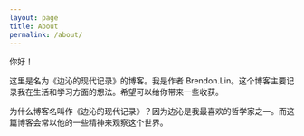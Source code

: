 ```yaml
---
layout: page
title: About
permalink: /about/
---
```


你好！

这里是名为《边沁的现代记录》的博客。我是作者 Brendon.Lin。这个博客主要记录我在生活和学习方面的想法。希望可以给你带来一些收获。

为什么博客名叫作《边沁的现代记录》？因为边沁是我最喜欢的哲学家之一。而这篇博客会常以他的一些精神来观察这个世界。
